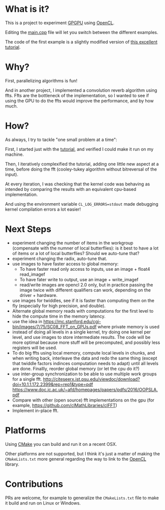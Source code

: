 # What is it?

This is a project to experiment [GPGPU](https://en.wikipedia.org/wiki/General-purpose_computing_on_graphics_processing_units) using [OpenCL](https://fr.wikipedia.org/wiki/OpenCL).

Editing the [main.cpp](main.cpp) file will let you switch between the different examples.

The code of the first example is a slightly modified version of [this excellent tutorial](https://www.eriksmistad.no/getting-started-with-opencl-and-gpu-computing/).

# Why?

First, parallelizing algorithms is fun!

And in another project, I implemented a convolution reverb algorithm using ffts. Ffts are the bottleneck of the implementation, so I wanted to see if using the GPU to do the ffts would improve the performance, and by how much.

# How?

As always, I try to tackle "one small problem at a time":

First, I started just with the  [tutorial](https://www.eriksmistad.no/getting-started-with-opencl-and-gpu-computing/), and verified I could make it run on my machine.

Then, I iteratively complexified the tutorial, adding one little new aspect at a time, before doing the fft (cooley-tukey algorithm without bitreversal of the input).

At every iteration, I was checking that the kernel code was behaving as intended by comparing the results with an equivalent cpu-based implementation.

And using the environment variable `CL_LOG_ERRORS=stdout` made debugging kernel compilation errors a lot easier!

# Next Steps

* experiment changing the number of items in the workgroup (compensate with the numner of local butterflies):
is it best to have a lot of items or a lot of local butterflies? Should we auto-tune that?
* experiment changing the radix, auto-tune that.
* use images to have faster access to global memory:
  * To have faster read only access to inputs, use an image + float4 read_imagef
  * To have fater write to output, use an image + write_imagef
  * read/write images are opencl 2.0 only, but in practice passing the image twice with different
qualifiers can work, depending on the driver + hardware.
* use images for twiddles, see if it is faster than computing them on the fly (especially for high precision, and double).
* Alternate global memory reads with computations for the first level to hide the compute time in the memory latency.
* use the idea in https://mc.stanford.edu/cgi-bin/images/7/75/SC08_FFT_on_GPUs.pdf where private memory is used
* instead of doing all levels in a single kernel, try doing one kernel per level, and use images to store intermediate results. The code will be more optimal because more stuff will be precomputed, and possibly less registers will be used.
* To do big ffts using local memory, compute local levels in chunks, and when writing back, interleave the data
and redo the same thing (except that twiddle factors indinces computation needs to adapt) until all levels are done.
Finallly, reorder global memory (or let the cpu do it?)
* use inter-group synchronization to be able to use multiple work groups for a single fft.
http://citeseerx.ist.psu.edu/viewdoc/download?doi=10.1.1.172.2399&rep=rep1&type=pdf 
https://www.doc.ic.ac.uk/~afd/homepages/papers/pdfs/2016/OOPSLA.pdf
* Compare with other (open source) fft implementations on the gpu (for example, https://github.com/clMathLibraries/clFFT)
* Implement in-place fft.

# Platforms

Using [CMake](https://cmake.org/) you can build and run it on a recent OSX.

Other platforms are not supported, but I think it's just a matter of making the `CMakeLists.txt` more general regarding the way to link to the [OpenCL](https://fr.wikipedia.org/wiki/OpenCL) library.

# Contributions

PRs are welcome, for example to generalize the `CMakeLists.txt` file to make it build and run on Linux or Windows.
